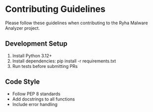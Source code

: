 # Contributing Guidelines

Please follow these guidelines when contributing to the Ryha Malware Analyzer project.

## Development Setup
1. Install Python 3.12+
2. Install dependencies: pip install -r requirements.txt
3. Run tests before submitting PRs

## Code Style
- Follow PEP 8 standards
- Add docstrings to all functions
- Include error handling
